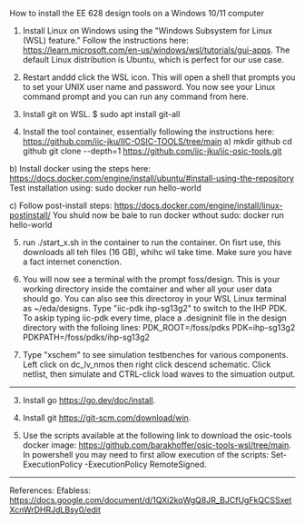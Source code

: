
How to install the EE 628 design tools on a Windows 10/11 computer

1) Install Linux on Windows using the "Windows Subsystem for Linux (WSL) feature." Follow the instructions here:
https://learn.microsoft.com/en-us/windows/wsl/tutorials/gui-apps. The default Linux distribution is Ubuntu, which is perfect for our use case.

2) Restart anddd click the WSL icon. This will open a shell that prompts you to set your UNIX user name and password. You now see your Linux command prompt and you can run any command from here.

3) Install git on WSL. $ sudo apt install git-all

4) Install the tool container, essentially following the instructions here: https://github.com/iic-jku/IIC-OSIC-TOOLS/tree/main
a) mkdir github
cd github
git clone --depth=1 https://github.com/iic-jku/iic-osic-tools.git

b) Install docker using the steps here: https://docs.docker.com/engine/install/ubuntu/#install-using-the-repository
Test installation using: sudo docker run hello-world

c) Follow post-install steps: https://docs.docker.com/engine/install/linux-postinstall/
You shuld now be bale to run docker wthout sudo: docker run hello-world

5) run ./start_x.sh in the container to run the container. On fisrt use, this downloads all teh files (16 GB), whihc wil take time. Make sure you have a fact internet conenction.

6) You will now see a terminal with the prompt foss/design. This is your working directory inside the comtainer and wher all your user data should go. You can also see this directoroy in your WSL Linux terminal as ~/eda/designs. Type "iic-pdk ihp-sg13g2" to switch to the IHP PDK. To askip typing iic-pdk every time, place a .designinit file in the design directory with the folloing lines:
PDK_ROOT=/foss/pdks
PDK=ihp-sg13g2
PDKPATH=/foss/pdks/ihp-sg13g2

8) Type "xschem" to see simulation testbenches for various components. Left click on dc_lv_nmos then right click descend schematic. Click netlist, then simulate and CTRL-click load waves to the simuation output.









----------------------------
3) Install go https://go.dev/doc/install.

4) Install git https://git-scm.com/download/win.

5) Use the scripts available at the following link to download the osic-tools docker image: https://github.com/barakhoffer/osic-tools-wsl/tree/main. In powershell you may need to first allow execution of the scripts: Set-ExecutionPolicy -ExecutionPolicy RemoteSigned.
-----------------------------




References:
Efabless: https://docs.google.com/document/d/1QXi2kqWgQ8JR_BJCfUgFkQCSSxetXcnWrDHRJdLBsy0/edit
